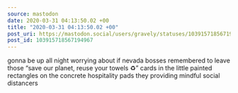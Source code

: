 ```yaml
---
source: mastodon
date: 2020-03-31 04:13:50.02 +00
title: "2020-03-31 04:13:50.02 +00"
post_uri: https://mastodon.social/users/gravely/statuses/103915718567194967
post_id: 103915718567194967
---
```

gonna be up all night worrying about if nevada bosses remembered to leave those “save our planet, reuse your towels ♻️” cards in the little painted rectangles on the concrete hospitality pads they providing mindful social distancers


